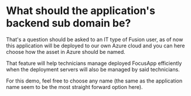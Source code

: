 # What should the application's backend sub domain be?

That's a question  should be asked to an IT type of Fusion user, as of now this application will be deployed to our own Azure cloud and you can here choose how the asset in Azure should be named.

That feature will help technicians manage deployed FocusApp efficiently when the deployment servers will also be managed by said technicians.

For this demo, feel free to choose any name (the same as the application name seem to be the most straight forward option here).